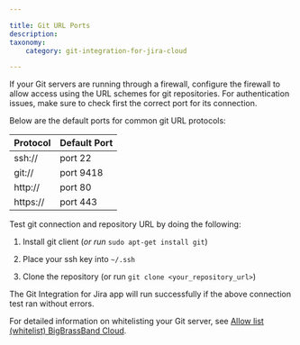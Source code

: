 ```yaml
---

title: Git URL Ports
description:
taxonomy:
    category: git-integration-for-jira-cloud

---
```

If your Git servers are running through a firewall, configure the firewall to allow access using the URL schemes for git repositories. For authentication issues, make sure to check first the correct port for its connection.

Below are the default ports for common git URL protocols:

| **Protocol** | **Default Port** |
| --- | --- |
| ssh:// | port 22 |
| git:// | port 9418 |
| http:// | port 80 |
| https:// | port 443 |

Test git connection and repository URL by doing the following:

1.  Install git client (_or run_ `sudo apt-get install git`)

2.  Place your ssh key into `~/.ssh`

3.  Clone the repository (or run `git clone <your_repository_url>`)


The Git Integration for Jira app will run successfully if the above connection test ran without errors.


For detailed information on whitelisting your Git server, see [Allow list (whitelist) BigBrassBand Cloud](/git-integration-for-jira-cloud/allow-list-whitelist-bigbrassband-cloud-gij-cloud).

